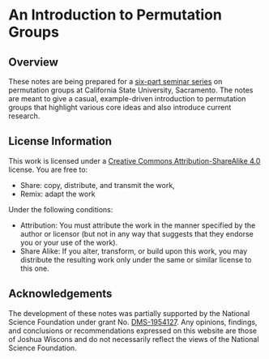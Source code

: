 # An Introduction to Permutation Groups

## Overview
These notes are being prepared for a [six-part seminar series](http://webpages.csus.edu/wiscons/events/ANTC-series-2022.html) on permutation groups at California State University, Sacramento. The notes are meant to give a casual, example-driven introduction to permutation groups that highlight various core ideas and also introduce current research. 

## License Information
This work is licensed under a [Creative Commons Attribution-ShareAlike 4.0](https://creativecommons.org/licenses/by-sa/4.0/) license.  You are free to:

* Share: copy, distribute, and transmit the work,
* Remix: adapt the work

Under the following conditions:

* Attribution: You must attribute the work in the manner specified by the author or licensor (but not in any way that suggests that they endorse you or your use of the work).
* Share Alike: If you alter, transform, or build upon this work, you may distribute the resulting work only under the same or similar license to this one.

## Acknowledgements
The development of these notes was partially supported by the National Science Foundation under grant No. [DMS-1954127](https://www.nsf.gov/awardsearch/showAward?AWD_ID=1954127). Any opinions, findings, and conclusions or recommendations expressed on this website are those of Joshua Wiscons and do not necessarily reflect the views of the National Science Foundation.